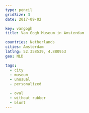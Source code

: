 ```yaml
---
type: pencil
gridSize: 3
date: 2017-09-02

key: vangogh
title: Van Gogh Museum in Amsterdam

countries: Netherlands
cities: Amsterdam
latlng: 52.358539, 4.880953
geo: NLD

tags:
  - city
  - museum
  - unusual
  - personalized

  - oval
  - without rubber
  - blunt
---
```


